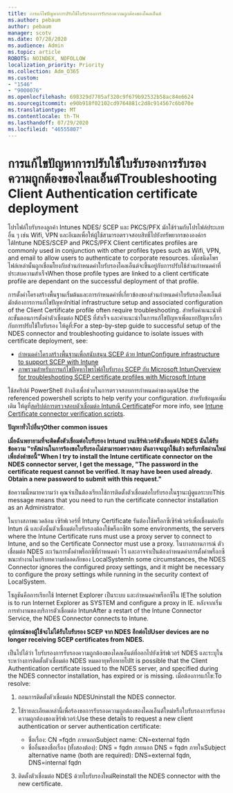 ```yaml
---
title: การแก้ไขปัญหาการปรับใช้ใบรับรองการรับรองความถูกต้องของไคลเอ็นต์
ms.author: pebaum
author: pebaum
manager: scotv
ms.date: 07/28/2020
ms.audience: Admin
ms.topic: article
ROBOTS: NOINDEX, NOFOLLOW
localization_priority: Priority
ms.collection: Adm_O365
ms.custom:
- "1546"
- "9000076"
ms.openlocfilehash: 698329d7705af320c9f679b92532b58ac84e6624
ms.sourcegitcommit: e90b918f02102cd9764881c2d8c914567c6b070e
ms.translationtype: MT
ms.contentlocale: th-TH
ms.lasthandoff: 07/29/2020
ms.locfileid: "46555807"
---
```

# <a name="troubleshooting-client-authentication-certificate-deployment"></a><span data-ttu-id="69d4d-102">การแก้ไขปัญหาการปรับใช้ใบรับรองการรับรองความถูกต้องของไคลเอ็นต์</span><span class="sxs-lookup"><span data-stu-id="69d4d-102">Troubleshooting Client Authentication certificate deployment</span></span>

<span data-ttu-id="69d4d-103">โปรไฟล์ใบรับรองลูกค้า Intunes NDES/ SCEP และ PKCS/PFX มักใช้ร่วมกับโปรไฟล์ประเภทอื่น ๆ เช่น Wifi, VPN และอีเมลเพื่อให้ผู้ใช้สามารถตรวจสอบสิทธิ์ไปยังทรัพยากรขององค์กรได้</span><span class="sxs-lookup"><span data-stu-id="69d4d-103">Intune NDES/SCEP and PKCS/PFX Client certificates profiles are commonly used in conjunction with other profiles types such as Wifi, VPN, and email to allow users to authenticate to corporate resources.</span></span> <span data-ttu-id="69d4d-104">เมื่อชนิดโพรไฟล์เหล่านั้นถูกเชื่อมโยงกับส่วนกําหนดค่าใบรับรองไคลเอ็นต์จะขึ้นอยู่กับการปรับใช้ส่วนกําหนดค่าที่ประสบความสําเร็จ</span><span class="sxs-lookup"><span data-stu-id="69d4d-104">When those profile types are linked to a client certificate profile are dependant on the successful deployment of that profile.</span></span>

<span data-ttu-id="69d4d-105">การตั้งค่าโครงสร้างพื้นฐานเริ่มต้นและการกําหนดค่าที่เกี่ยวข้องของส่วนกําหนดค่าใบรับรองไคลเอ็นต์มักต้องการการแก้ไขปัญหา</span><span class="sxs-lookup"><span data-stu-id="69d4d-105">Initial infrastructure setup and associated configuration of the Client Certificate profile often require troubleshooting.</span></span> <span data-ttu-id="69d4d-106">สําหรับคําแนะนําทีละขั้นตอนการตั้งค่าตัวเชื่อมต่อ NDES ที่สําเร็จ และคําแนะนําในการแก้ไขปัญหาเพื่อแยกปัญหาเกี่ยวกับการปรับใช้ใบรับรอง ให้ดูที่:</span><span class="sxs-lookup"><span data-stu-id="69d4d-106">For a step-by-step guide to successful setup of the NDES connector and troubleshooting guidance to isolate issues with certificate deployment, see:</span></span> 

- [<span data-ttu-id="69d4d-107">กําหนดค่าโครงสร้างพื้นฐานเพื่อสนับสนุน SCEP ด้วย Intun</span><span class="sxs-lookup"><span data-stu-id="69d4d-107">Configure infrastructure to support SCEP with Intune</span></span>](https://support.microsoft.com/help/4459540/troubleshoot-ndes-configuration-for-use-with-intune)
- [<span data-ttu-id="69d4d-108">ภาพรวมสําหรับการแก้ไขปัญหาโพรไฟล์ใบรับรอง SCEP กับ Microsoft Intun</span><span class="sxs-lookup"><span data-stu-id="69d4d-108">Overview for troubleshooting SCEP certificate profiles with Microsoft Intune</span></span>](https://support.microsoft.com/help/4457481/troubleshooting-scep-certificate-profile-deployment-in-intune)

<span data-ttu-id="69d4d-109">ใช้สคริปต์ PowerShell อ้างอิงเพื่อช่วยในการตรวจสอบการกําหนดค่าของคุณ</span><span class="sxs-lookup"><span data-stu-id="69d4d-109">Use the referenced powershell scripts to help verify your configuration.</span></span> <span data-ttu-id="69d4d-110">สําหรับข้อมูลเพิ่มเติม ให้ดูที่[สคริปต์การตรวจสอบตัวเชื่อมต่อ Intunณี Certificate](https://github.com/microsoftgraph/powershell-intune-samples/tree/master/CertificationAuthority)</span><span class="sxs-lookup"><span data-stu-id="69d4d-110">For more info, see [Intune Certificate connector verification scripts](https://github.com/microsoftgraph/powershell-intune-samples/tree/master/CertificationAuthority).</span></span>

  
<span data-ttu-id="69d4d-111">**ปัญหาทั่วไปอื่นๆ**</span><span class="sxs-lookup"><span data-stu-id="69d4d-111">**Other common issues**</span></span>

<span data-ttu-id="69d4d-112">**เมื่อฉันพยายามที่จะติดตั้งตัวเชื่อมต่อใบรับรอง Intund บนเซิร์ฟเวอร์ตัวเชื่อมต่อ NDES ฉันได้รับข้อความ "รหัสผ่านในการร้องขอใบรับรองไม่สามารถตรวจสอบ มันอาจจะถูกใช้แล้ว ขอรับรหัสผ่านใหม่เพื่อส่งคําขอนี้"**</span><span class="sxs-lookup"><span data-stu-id="69d4d-112">**When I try to install the Intune certificate connector on the NDES connector server, I get the message, "The password in the certificate request cannot be verified. It may have been used already. Obtain a new password to submit with this request."**</span></span>  

<span data-ttu-id="69d4d-113">ข้อความนี้หมายความว่า คุณจําเป็นต้องเรียกใช้การติดตั้งตัวเชื่อมต่อใบรับรองในฐานะผู้ดูแลระบบ</span><span class="sxs-lookup"><span data-stu-id="69d4d-113">This message means that you need to run the certificate connector installation as an Administrator.</span></span>

<span data-ttu-id="69d4d-114">ในบางสภาพแวดล้อม เซิร์ฟเวอร์ที่ Intuny Certificate รันต้องใช้พร็อกซีเซิร์ฟเวอร์เพื่อเชื่อมต่อกับ Intun ณี และดังนั้นตัวเชื่อมต่อใบรับรองต้องใช้พร็อกซี</span><span class="sxs-lookup"><span data-stu-id="69d4d-114">In some environments, the servers where the Intune Certificate runs must use a proxy server to connect to Intune, and so the Certificate Connector must use a proxy.</span></span> <span data-ttu-id="69d4d-115">ในบางสถานการณ์ ตัวเชื่อมต่อ NDES ละเว้นการตั้งค่าพร็อกซีที่กําหนดค่า ไว้ และอาจจําเป็นต้องกําหนดค่าการตั้งค่าพร็อกซีขณะทํางานในบริบทความปลอดภัยของ LocalSystem</span><span class="sxs-lookup"><span data-stu-id="69d4d-115">In some circumstances, the NDES Connector ignores the configured proxy settings, and it might be necessary to configure the proxy settings while running in the security context of LocalSystem.</span></span> 
 
<span data-ttu-id="69d4d-116">โซลูชันคือการเรียกใช้ Internet Explorer เป็นระบบ และกําหนดค่าพร็อกซีใน IE</span><span class="sxs-lookup"><span data-stu-id="69d4d-116">The solution is to run Internet Explorer as SYSTEM and configure a proxy in IE.</span></span> <span data-ttu-id="69d4d-117">หลังจากเริ่มการทํางานของบริการตัวเชื่อมต่อ Intun</span><span class="sxs-lookup"><span data-stu-id="69d4d-117">After a restart of the Intune Connector Service, the NDES Connector connects to Intune.</span></span>

<span data-ttu-id="69d4d-118">**อุปกรณ์ของผู้ใช้จะไม่ได้รับใบรับรอง SCEP จาก NDES อีกต่อไป**</span><span class="sxs-lookup"><span data-stu-id="69d4d-118">**User devices are no longer receiving SCEP certificates from NDES.**</span></span>

<span data-ttu-id="69d4d-119">เป็นไปได้ว่า ใบรับรองการรับรองความถูกต้องของไคลเอ็นต์ที่ออกไปยังเซิร์ฟเวอร์ NDES และระบุในระหว่างการติดตั้งตัวเชื่อมต่อ NDES หมดอายุหรือหายไป</span><span class="sxs-lookup"><span data-stu-id="69d4d-119">It is possible that the Client Authentication certificate issued to the NDES server, and specified during the NDES connector installation, has expired or is missing.</span></span> <span data-ttu-id="69d4d-120">เมื่อต้องการแก้ไข:</span><span class="sxs-lookup"><span data-stu-id="69d4d-120">To resolve:</span></span> 
 
1. <span data-ttu-id="69d4d-121">ถอนการติดตั้งตัวเชื่อมต่อ NDES</span><span class="sxs-lookup"><span data-stu-id="69d4d-121">Uninstall the NDES connector.</span></span>  
2. <span data-ttu-id="69d4d-122">ใช้รายละเอียดเหล่านี้เพื่อร้องขอการรับรองความถูกต้องของไคลเอ็นต์ใหม่หรือใบรับรองการรับรองความถูกต้องของเซิร์ฟเวอร์:</span><span class="sxs-lookup"><span data-stu-id="69d4d-122">Use these details to request a new client authentication or server authentication certificate:</span></span> 
 
    - <span data-ttu-id="69d4d-123">ชื่อเรื่อง: CN =fqdn ภายนอก</span><span class="sxs-lookup"><span data-stu-id="69d4d-123">Subject name: CN=external fqdn</span></span>  
    - <span data-ttu-id="69d4d-124">ชื่ออื่นของชื่อเรื่อง (ทั้งสองต้อง): DNS = fqdn ภายนอก DNS = fqdn ภายใน</span><span class="sxs-lookup"><span data-stu-id="69d4d-124">Subject alternative name (both are required): DNS=external fqdn, DNS=internal fqdn</span></span> 
 
3. <span data-ttu-id="69d4d-125">ติดตั้งตัวเชื่อมต่อ NDES ด้วยใบรับรองใหม่</span><span class="sxs-lookup"><span data-stu-id="69d4d-125">Reinstall the NDES connector with the new certificate.</span></span>